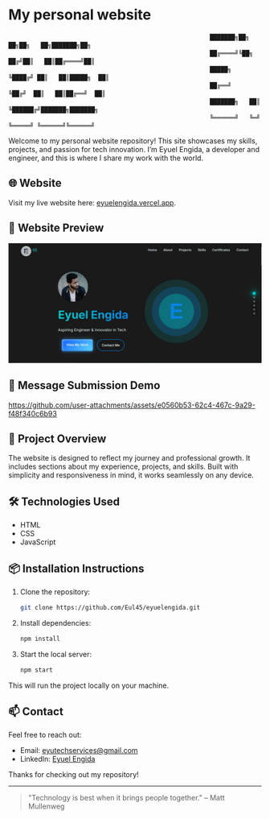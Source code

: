 # My personal website 
 
                                                            ███████╗██╗   ██╗██╗   ██╗███████╗██╗     
                                                            ██╔════╝╚██╗ ██╔╝██║   ██║██╔════╝██║     
                                                            █████╗   ╚████╔╝ ██║   ██║█████╗  ██║     
                                                            ██╔══╝    ╚██╔╝  ██║   ██║██╔══╝  ██║     
                                                            ███████╗   ██║   ╚██████╔╝███████╗███████╗
                                                            ╚══════╝   ╚═╝    ╚═════╝ ╚══════╝╚══════╝

Welcome to my personal website repository! This site showcases my skills, projects, and passion for tech innovation. I’m Eyuel Engida, a developer and engineer, and this is where I share my work with the world.

## 🌐 Website
Visit my live website here: [eyuelengida.vercel.app](https://eyuelengida.vercel.app/).

## 📸 Website Preview
![Website Screenshot](assets/website-screenshot.png)

## 🎥 Message Submission Demo

https://github.com/user-attachments/assets/e0560b53-62c4-467c-9a29-f48f340c6b93

## 🚀 Project Overview
The website is designed to reflect my journey and professional growth. It includes sections about my experience, projects, and skills. Built with simplicity and responsiveness in mind, it works seamlessly on any device.

## 🛠️ Technologies Used
- HTML
- CSS
- JavaScript

## 📦 Installation Instructions
1. Clone the repository:
    ```bash
    git clone https://github.com/Eul45/eyuelengida.git
    ```
2. Install dependencies:
    ```bash
    npm install
    ```
3. Start the local server:
    ```bash
    npm start
    ```

This will run the project locally on your machine.

## 📫 Contact
Feel free to reach out:
- Email: [eyutechservices@gmail.com](mailto:eyutechservices@gmail.com)
- LinkedIn: [Eyuel Engida](https://www.linkedin.com/in/eyuel-engida-77155a317)

Thanks for checking out my repository!

---

> "Technology is best when it brings people together." – Matt Mullenweg
